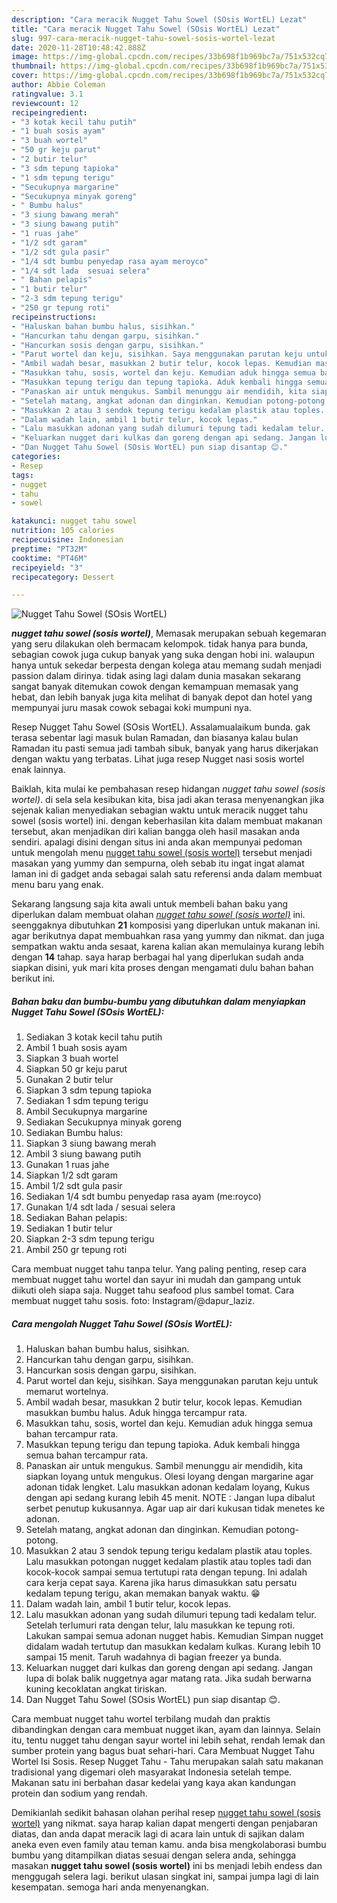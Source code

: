 ```yaml
---
description: "Cara meracik Nugget Tahu Sowel (SOsis WortEL) Lezat"
title: "Cara meracik Nugget Tahu Sowel (SOsis WortEL) Lezat"
slug: 997-cara-meracik-nugget-tahu-sowel-sosis-wortel-lezat
date: 2020-11-28T10:48:42.888Z
image: https://img-global.cpcdn.com/recipes/33b698f1b969bc7a/751x532cq70/nugget-tahu-sowel-sosis-wortel-foto-resep-utama.jpg
thumbnail: https://img-global.cpcdn.com/recipes/33b698f1b969bc7a/751x532cq70/nugget-tahu-sowel-sosis-wortel-foto-resep-utama.jpg
cover: https://img-global.cpcdn.com/recipes/33b698f1b969bc7a/751x532cq70/nugget-tahu-sowel-sosis-wortel-foto-resep-utama.jpg
author: Abbie Coleman
ratingvalue: 3.1
reviewcount: 12
recipeingredient:
- "3 kotak kecil tahu putih"
- "1 buah sosis ayam"
- "3 buah wortel"
- "50 gr keju parut"
- "2 butir telur"
- "3 sdm tepung tapioka"
- "1 sdm tepung terigu"
- "Secukupnya margarine"
- "Secukupnya minyak goreng"
- " Bumbu halus"
- "3 siung bawang merah"
- "3 siung bawang putih"
- "1 ruas jahe"
- "1/2 sdt garam"
- "1/2 sdt gula pasir"
- "1/4 sdt bumbu penyedap rasa ayam meroyco"
- "1/4 sdt lada  sesuai selera"
- " Bahan pelapis"
- "1 butir telur"
- "2-3 sdm tepung terigu"
- "250 gr tepung roti"
recipeinstructions:
- "Haluskan bahan bumbu halus, sisihkan."
- "Hancurkan tahu dengan garpu, sisihkan."
- "Hancurkan sosis dengan garpu, sisihkan."
- "Parut wortel dan keju, sisihkan. Saya menggunakan parutan keju untuk memarut wortelnya."
- "Ambil wadah besar, masukkan 2 butir telur, kocok lepas. Kemudian masukkan bumbu halus. Aduk hingga tercampur rata."
- "Masukkan tahu, sosis, wortel dan keju. Kemudian aduk hingga semua bahan tercampur rata."
- "Masukkan tepung terigu dan tepung tapioka. Aduk kembali hingga semua bahan tercampur rata."
- "Panaskan air untuk mengukus. Sambil menunggu air mendidih, kita siapkan loyang untuk mengukus. Olesi loyang dengan margarine agar adonan tidak lengket. Lalu masukkan adonan kedalam loyang, Kukus dengan api sedang kurang lebih 45 menit. NOTE : Jangan lupa dibalut serbet penutup kukusannya. Agar uap air dari kukusan tidak menetes ke adonan."
- "Setelah matang, angkat adonan dan dinginkan. Kemudian potong-potong."
- "Masukkan 2 atau 3 sendok tepung terigu kedalam plastik atau toples. Lalu masukkan potongan nugget kedalam plastik atau toples tadi dan kocok-kocok sampai semua tertutupi rata dengan tepung. Ini adalah cara kerja cepat saya. Karena jika harus dimasukkan satu persatu kedalam tepung terigu, akan memakan banyak waktu. 😁"
- "Dalam wadah lain, ambil 1 butir telur, kocok lepas."
- "Lalu masukkan adonan yang sudah dilumuri tepung tadi kedalam telur. Setelah terlumuri rata dengan telur, lalu masukkan ke tepung roti. Lakukan sampai semua adonan nugget habis. Kemudian Simpan nugget didalam wadah tertutup dan masukkan kedalam kulkas. Kurang lebih 10 sampai 15 menit. Taruh wadahnya di bagian freezer ya bunda."
- "Keluarkan nugget dari kulkas dan goreng dengan api sedang. Jangan lupa di bolak balik nuggetnya agar matang rata. Jika sudah berwarna kuning kecoklatan angkat tiriskan."
- "Dan Nugget Tahu Sowel (SOsis WortEL) pun siap disantap 😊."
categories:
- Resep
tags:
- nugget
- tahu
- sowel

katakunci: nugget tahu sowel 
nutrition: 105 calories
recipecuisine: Indonesian
preptime: "PT32M"
cooktime: "PT46M"
recipeyield: "3"
recipecategory: Dessert

---
```



![Nugget Tahu Sowel (SOsis WortEL)](https://img-global.cpcdn.com/recipes/33b698f1b969bc7a/751x532cq70/nugget-tahu-sowel-sosis-wortel-foto-resep-utama.jpg)

<b><i>nugget tahu sowel (sosis wortel)</i></b>, Memasak merupakan sebuah kegemaran yang seru dilakukan oleh bermacam kelompok. tidak hanya para bunda, sebagian cowok juga cukup banyak yang suka dengan hobi ini. walaupun hanya untuk sekedar berpesta dengan kolega atau memang sudah menjadi passion dalam dirinya. tidak asing lagi dalam dunia masakan sekarang sangat banyak ditemukan cowok dengan kemampuan memasak yang hebat, dan lebih banyak juga kita melihat di banyak depot dan hotel yang mempunyai juru masak cowok sebagai koki mumpuni nya.

Resep Nugget Tahu Sowel (SOsis WortEL). Assalamualaikum bunda. gak terasa sebentar lagi masuk bulan Ramadan, dan biasanya kalau bulan Ramadan itu pasti semua jadi tambah sibuk, banyak yang harus dikerjakan dengan waktu yang terbatas. Lihat juga resep Nugget nasi sosis wortel enak lainnya.

Baiklah, kita mulai ke pembahasan resep hidangan <i>nugget tahu sowel (sosis wortel)</i>. di sela sela kesibukan kita, bisa jadi akan terasa menyenangkan jika sejenak kalian menyediakan sebagian waktu untuk meracik nugget tahu sowel (sosis wortel) ini. dengan keberhasilan kita dalam membuat makanan tersebut, akan menjadikan diri kalian bangga oleh hasil masakan anda sendiri. apalagi disini dengan situs ini anda akan mempunyai pedoman untuk mengolah menu <u>nugget tahu sowel (sosis wortel)</u> tersebut menjadi masakan yang yummy dan sempurna, oleh sebab itu ingat ingat alamat laman ini di gadget anda sebagai salah satu referensi anda dalam membuat menu baru yang enak.


Sekarang langsung saja kita awali untuk membeli bahan baku yang diperlukan dalam membuat olahan <u><i>nugget tahu sowel (sosis wortel)</i></u> ini. seenggaknya dibutuhkan <b>21</b> komposisi yang diperlukan untuk makanan ini. agar berikutnya dapat membuahkan rasa yang yummy dan nikmat. dan juga sempatkan waktu anda sesaat, karena kalian akan memulainya kurang lebih dengan <b>14</b> tahap. saya harap berbagai hal yang diperlukan sudah anda siapkan disini, yuk mari kita proses dengan mengamati dulu bahan bahan berikut ini.

<!--inarticleads1-->

##### Bahan baku dan bumbu-bumbu yang dibutuhkan dalam menyiapkan Nugget Tahu Sowel (SOsis WortEL):

1. Sediakan 3 kotak kecil tahu putih
1. Ambil 1 buah sosis ayam
1. Siapkan 3 buah wortel
1. Siapkan 50 gr keju parut
1. Gunakan 2 butir telur
1. Siapkan 3 sdm tepung tapioka
1. Sediakan 1 sdm tepung terigu
1. Ambil Secukupnya margarine
1. Sediakan Secukupnya minyak goreng
1. Sediakan  Bumbu halus:
1. Siapkan 3 siung bawang merah
1. Ambil 3 siung bawang putih
1. Gunakan 1 ruas jahe
1. Siapkan 1/2 sdt garam
1. Ambil 1/2 sdt gula pasir
1. Sediakan 1/4 sdt bumbu penyedap rasa ayam (me:royco)
1. Gunakan 1/4 sdt lada / sesuai selera
1. Sediakan  Bahan pelapis:
1. Sediakan 1 butir telur
1. Siapkan 2-3 sdm tepung terigu
1. Ambil 250 gr tepung roti


Cara membuat nugget tahu tanpa telur. Yang paling penting, resep cara membuat nugget tahu wortel dan sayur ini mudah dan gampang untuk diikuti oleh siapa saja. Nugget tahu seafood plus sambel tomat. Cara membuat nugget tahu sosis. foto: Instagram/@dapur_laziz. 

<!--inarticleads2-->

##### Cara mengolah Nugget Tahu Sowel (SOsis WortEL):

1. Haluskan bahan bumbu halus, sisihkan.
1. Hancurkan tahu dengan garpu, sisihkan.
1. Hancurkan sosis dengan garpu, sisihkan.
1. Parut wortel dan keju, sisihkan. Saya menggunakan parutan keju untuk memarut wortelnya.
1. Ambil wadah besar, masukkan 2 butir telur, kocok lepas. Kemudian masukkan bumbu halus. Aduk hingga tercampur rata.
1. Masukkan tahu, sosis, wortel dan keju. Kemudian aduk hingga semua bahan tercampur rata.
1. Masukkan tepung terigu dan tepung tapioka. Aduk kembali hingga semua bahan tercampur rata.
1. Panaskan air untuk mengukus. Sambil menunggu air mendidih, kita siapkan loyang untuk mengukus. Olesi loyang dengan margarine agar adonan tidak lengket. Lalu masukkan adonan kedalam loyang, Kukus dengan api sedang kurang lebih 45 menit. NOTE : Jangan lupa dibalut serbet penutup kukusannya. Agar uap air dari kukusan tidak menetes ke adonan.
1. Setelah matang, angkat adonan dan dinginkan. Kemudian potong-potong.
1. Masukkan 2 atau 3 sendok tepung terigu kedalam plastik atau toples. Lalu masukkan potongan nugget kedalam plastik atau toples tadi dan kocok-kocok sampai semua tertutupi rata dengan tepung. Ini adalah cara kerja cepat saya. Karena jika harus dimasukkan satu persatu kedalam tepung terigu, akan memakan banyak waktu. 😁
1. Dalam wadah lain, ambil 1 butir telur, kocok lepas.
1. Lalu masukkan adonan yang sudah dilumuri tepung tadi kedalam telur. Setelah terlumuri rata dengan telur, lalu masukkan ke tepung roti. Lakukan sampai semua adonan nugget habis. Kemudian Simpan nugget didalam wadah tertutup dan masukkan kedalam kulkas. Kurang lebih 10 sampai 15 menit. Taruh wadahnya di bagian freezer ya bunda.
1. Keluarkan nugget dari kulkas dan goreng dengan api sedang. Jangan lupa di bolak balik nuggetnya agar matang rata. Jika sudah berwarna kuning kecoklatan angkat tiriskan.
1. Dan Nugget Tahu Sowel (SOsis WortEL) pun siap disantap 😊.


Cara membuat nugget tahu wortel terbilang mudah dan praktis dibandingkan dengan cara membuat nugget ikan, ayam dan lainnya. Selain itu, tentu nugget tahu dengan sayur wortel ini lebih sehat, rendah lemak dan sumber protein yang bagus buat sehari-hari. Cara Membuat Nugget Tahu Wortel Isi Sosis. Resep Nugget Tahu - Tahu merupakan salah satu makanan tradisional yang digemari oleh masyarakat Indonesia setelah tempe. Makanan satu ini berbahan dasar kedelai yang kaya akan kandungan protein dan sodium yang rendah. 

Demikianlah sedikit bahasan olahan perihal resep <u>nugget tahu sowel (sosis wortel)</u> yang nikmat. saya harap kalian dapat mengerti dengan penjabaran diatas, dan anda dapat meracik lagi di acara lain untuk di sajikan dalam aneka even even family atau teman kamu. anda bisa mengkolaborasi bumbu bumbu yang ditampilkan diatas sesuai dengan selera anda, sehingga masakan <b>nugget tahu sowel (sosis wortel)</b> ini bs menjadi lebih endess dan menggugah selera lagi. berikut ulasan singkat ini, sampai jumpa lagi di lain kesempatan. semoga hari anda menyenangkan.

